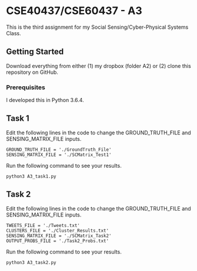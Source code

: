 # CSE40437/CSE60437 - A3

This is the third assignment for my Social Sensing/Cyber-Physical Systems Class.

## Getting Started

Download everything from either (1) my dropbox (folder A2) or (2) clone this repository on GitHub.

### Prerequisites

I developed this in Python 3.6.4.

## Task 1

Edit the following lines in the code to change the GROUND_TRUTH_FILE and SENSING_MATRIX_FILE inputs.

```
GROUND_TRUTH_FILE = './GroundTruth_File'
SENSING_MATRIX_FILE = './SCMatrix_Test1'
```

Run the following command to see your results.

```
python3 A3_task1.py
```

## Task 2


Edit the following lines in the code to change the GROUND_TRUTH_FILE and SENSING_MATRIX_FILE inputs.

```
TWEETS_FILE = './Tweets.txt'
CLUSTERS_FILE = './Cluster_Results.txt'
SENSING_MATRIX_FILE = './SCMatrix_Task2'
OUTPUT_PROBS_FILE = './Task2_Probs.txt'
```

Run the following command to see your results.

```
python3 A3_task2.py
```